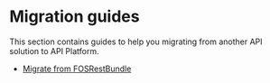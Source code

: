 # Migration guides

This section contains guides to help you migrating from another API solution to API Platform.

- [Migrate from FOSRestBundle](migration-guides/fosrestbundle.md)
